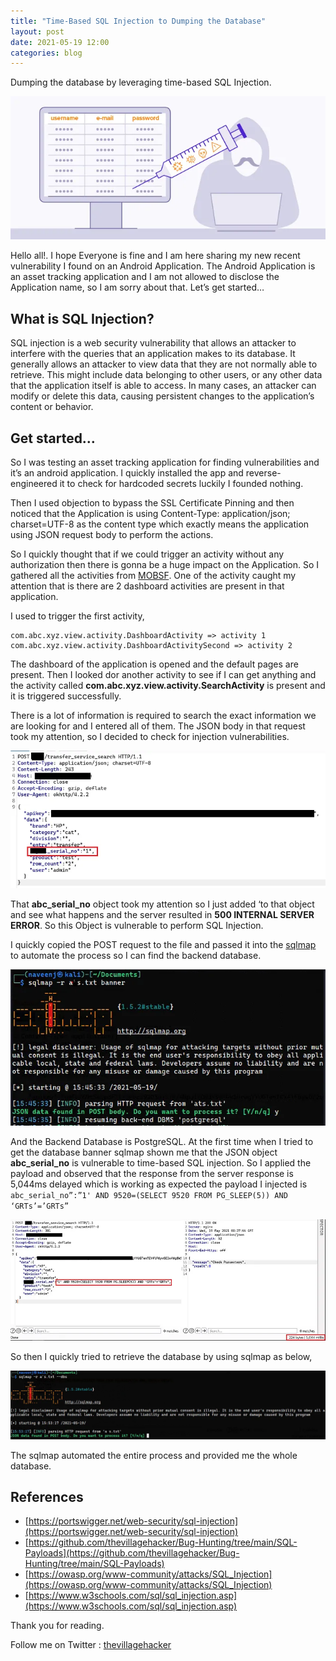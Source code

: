 ```yaml
---
title: "Time-Based SQL Injection to Dumping the Database"
layout: post
date: 2021-05-19 12:00
categories: blog
---
```


Dumping the database by leveraging time-based SQL Injection.

![img](/assets/images/blogs/sqli1/1.webp)

Hello all!. I hope Everyone is fine and I am here sharing my new recent vulnerability I found on an Android Application. The Android Application is an asset tracking application and I am not allowed to disclose the Application name, so I am sorry about that. Let’s get started…

## What is SQL Injection?

SQL injection is a web security vulnerability that allows an attacker to interfere with the queries that an application makes to its database. It generally allows an attacker to view data that they are not normally able to retrieve. This might include data belonging to other users, or any other data that the application itself is able to access. In many cases, an attacker can modify or delete this data, causing persistent changes to the application’s content or behavior.

## Get started…

So I was testing an asset tracking application for finding vulnerabilities and it’s an android application. I quickly installed the app and reverse-engineered it to check for hardcoded secrets luckily I founded nothing.

Then I used objection to bypass the SSL Certificate Pinning and then noticed that the Application is using Content-Type: application/json; charset=UTF-8 as the content type which exactly means the application using JSON request body to perform the actions.

So I quickly thought that if we could trigger an activity without any authorization then there is gonna be a huge impact on the Application. So I gathered all the activities from [MOBSF](https://github.com/MobSF/Mobile-Security-Framework-MobSF). One of the activity caught my attention that is there are 2 dashboard activities are present in that application.

I used to trigger the first activity,

```
com.abc.xyz.view.activity.DashboardActivity => activity 1
com.abc.xyz.view.activity.DashboardActivitySecond => activity 2
```

The dashboard of the application is opened and the default pages are present. Then I looked dor another activity to see if I can get anything and the activity called **com.abc.xyz.view.activity.SearchActivity** is present and it is triggered successfully.

There is a lot of information is required to search the exact information we are looking for and I entered all of them. The JSON body in that request took my attention, so I decided to check for injection vulnerabilities.

![img](/assets/images/blogs/sqli1/2.webp)

That **abc_serial_no** object took my attention so I just added ‘to that object and see what happens and the server resulted in **500 INTERNAL SERVER ERROR**. So this Object is vulnerable to perform SQL Injection.

I quickly copied the POST request to the file and passed it into the [sqlmap](https://sqlmap.org/) to automate the process so I can find the backend database.

![img](/assets/images/blogs/sqli1/3.webp)

And the Backend Database is PostgreSQL. At the first time when I tried to get the database banner sqlmap shown me that the JSON object **abc_serial_no** is vulnerable to time-based SQL injection. So I applied the payload and observed that the response from the server response is 5,044ms delayed which is working as expected the payload I injected is `abc_serial_no”:”1' AND 9520=(SELECT 9520 FROM PG_SLEEP(5)) AND ‘GRTs’=’GRTs”`

![img](/assets/images/blogs/sqli1/4.webp)

So then I quickly tried to retrieve the database by using sqlmap as below,

![img](/assets/images/blogs/sqli1/5.webp)

The sqlmap automated the entire process and provided me the whole database.

## References

- [https://portswigger.net/web-security/sql-injection](https://portswigger.net/web-security/sql-injection)
- [https://github.com/thevillagehacker/Bug-Hunting/tree/main/SQL-Payloads](https://github.com/thevillagehacker/Bug-Hunting/tree/main/SQL-Payloads)
- [https://owasp.org/www-community/attacks/SQL_Injection](https://owasp.org/www-community/attacks/SQL_Injection)
- [https://www.w3schools.com/sql/sql_injection.asp](https://www.w3schools.com/sql/sql_injection.asp)

Thank you for reading.

Follow me on Twitter : [thevillagehacker](https://twitter.com/thevillagehackr)